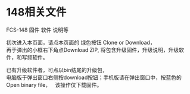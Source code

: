 # 148相关文件
FCS-148 固件 软件 说明等  

初次进入本页面，请点本页面的 绿色按钮 Clone or Download，  
再于弹出的小框右下角点Download ZIP, 将包含升级固件，升级说明，升级软件，和写频软件。

已有升级软件者，可点以bin结尾的升级包，  
电脑版于弹出窗口右侧按download按钮；手机版请在弹出窗口中，按蓝色的Open binary file，  
该操作仅下载固件。
